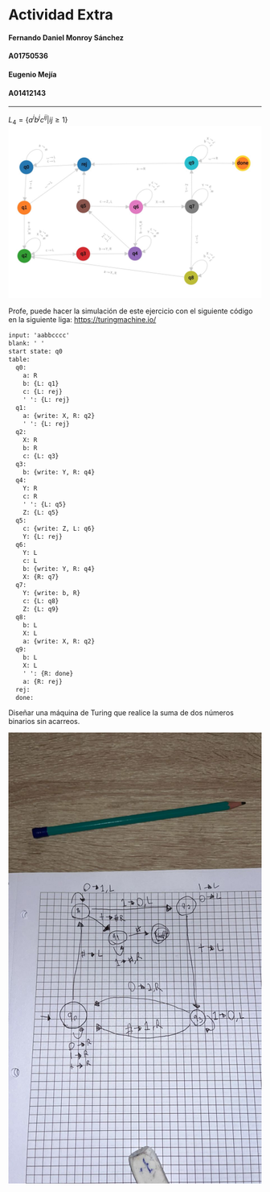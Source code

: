 
# Actividad Extra
#### Fernando Daniel Monroy Sánchez
#### A01750536

#### Eugenio Mejía

#### A01412143

---

$L_4=\{a^ib^jc^{ij}|ij\geq1\}$
![](assets/Pasted%20image%2020240428210809.png)

Profe, puede hacer la simulación de este ejercicio con el siguiente código en la siguiente liga: https://turingmachine.io/

```
input: 'aabbcccc'
blank: ' '
start state: q0
table:
  q0:
    a: R
    b: {L: q1}
    c: {L: rej}
    ' ': {L: rej}
  q1:
    a: {write: X, R: q2}
    ' ': {L: rej}
  q2:
    X: R
    b: R
    c: {L: q3}
  q3:
    b: {write: Y, R: q4}
  q4:
    Y: R
    c: R
    ' ': {L: q5}
    Z: {L: q5}
  q5:
    c: {write: Z, L: q6}
    Y: {L: rej}
  q6:
    Y: L
    c: L
    b: {write: Y, R: q4}
    X: {R: q7}
  q7:
    Y: {write: b, R}
    c: {L: q8}
    Z: {L: q9}
  q8:
    b: L
    X: L
    a: {write: X, R: q2}
  q9:
    b: L
    X: L
    ' ': {R: done}
    a: {R: rej}
  rej:
  done:
```

Diseñar una máquina de Turing que realice la suma de dos números binarios sin acarreos.

![](assets/Pasted%20image%2020240428210736.png)